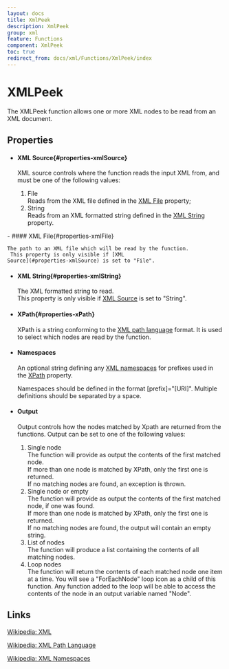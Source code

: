 ```yaml
---
layout: docs
title: XmlPeek
description: XmlPeek
group: xml
feature: Functions
component: XmlPeek
toc: true
redirect_from: docs/xml/Functions/XmlPeek/index
---
```

XMLPeek
=======

The XMLPeek function allows one or more XML nodes to be read from an XML
document.

Properties
----------

-  #### XML Source{#properties-xmlSource}

    XML source controls where the function reads the input XML from, and
    must be one of the following values:

    1.  File  
        Reads from the XML file defined in the [XML
        File](#properties-xmlFile) property;
    2.  String  
        Reads from an XML formatted string defined in the [XML
        String](#properties-xmlString) property.
<p>
-  #### XML File{#properties-xmlFile}

    The path to an XML file which will be read by the function.  
     This property is only visible if [XML
    Source](#properties-xmlSource) is set to "File".

-  #### XML String{#properties-xmlString}

    The XML formatted string to read.  
     This property is only visible if [XML
    Source](#properties-xmlSource) is set to "String".

-  #### XPath{#properties-xPath}

    XPath is a string conforming to the [XML path
    language](http://en.wikipedia.org/wiki/XPath) format. It is used to
    select which nodes are read by the function.

-  #### Namespaces

    An optional string defining any [XML
    namespaces](http://en.wikipedia.org/wiki/XML_Namespace) for prefixes
    used in the [XPath](#properties-xPath) property.

    Namespaces should be defined in the format [prefix]="[URI]".
    Multiple definitions should be separated by a space.

-  #### Output

    Output controls how the nodes matched by Xpath are returned from the
    functions. Output can be set to one of the following values:

    1.  Single node  
        The function will provide as output the contents of the first
        matched node.  
         If more than one node is matched by XPath, only the first one
        is returned.  
         If no matching nodes are found, an exception is thrown.
    2.  Single node or empty  
        The function will provide as output the contents of the first
        matched node, if one was found.  
         If more than one node is matched by XPath, only the first one
        is returned.  
         If no matching nodes are found, the output will contain an
        empty string.
    3.  List of nodes  
        The function will produce a list containing the contents of all
        matching nodes.
    4.  Loop nodes  
        The function will return the contents of each matched node one
        item at a time. You will see a "ForEachNode" loop icon as a
        child of this function. Any function added to the loop will be
        able to access the contents of the node in an output variable
        named "Node".

Links
-----

[Wikipedia: XML](http://en.wikipedia.org/wiki/XML)

[Wikipedia: XML Path Language](http://en.wikipedia.org/wiki/XPath)

[Wikipedia: XML Namespaces](http://en.wikipedia.org/wiki/XML_Namespace)
